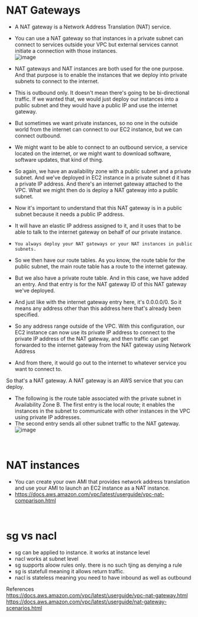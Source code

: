 # NAT Gateways
- A NAT gateway is a Network Address Translation (NAT) service. 
- You can use a NAT gateway so that instances in a private subnet can connect to services outside your VPC but external services cannot initiate a connection with those instances. <br/>
  ![image](https://user-images.githubusercontent.com/85761276/218319651-89a415c4-1e11-4ca7-b2de-475cde5f5907.png)





- NAT gateways and NAT instances are both used for the one purpose. And that purpose is to enable the instances that we deploy into private subnets to connect to the internet.

- This is outbound only. It doesn't mean there's going to be bi-directional traffic. If we wanted that, we would just deploy our instances into a public subnet and they would have a public
IP and use the internet gateway.

- But sometimes we want private instances, so no one in the outside world from the internet can connect to our EC2 instance, but we can connect outbound.

- We might want to be able to connect to an outbound service, a service located on the internet, or we might want to download software, software updates, that kind of thing.
- So again, we have an availability zone with a public subnet and a private subnet. And we've deployed in EC2 instance in a private subnet d it has a private IP address. And there's an internet gateway attached to the VPC.
What we might then do is deploy a NAT gateway into a public subnet.

- Now it's important to understand that this NAT gateway is in a public subnet because it needs a public IP address.

- It will have an elastic IP address assigned to it, and it uses that to be able to talk to the internet gateway on behalf of our private instance.

- ```You always deploy your NAT gateways or your NAT instances in public subnets.```

- So we then have our route tables. As you know, the route table for the public subnet, the main route table has a route to the internet gateway.

- But we also have a private route table. And in this case, we have added an entry. And that entry is for the NAT gateway ID of this NAT gateway we've deployed.

- And just like with the internet gateway entry here, it's 0.0.0.0/0. So it means any address other than this address here that's already been specified.

- So any address range outside of the VPC. With this configuration, our EC2 instance can now use its private IP address to connect to the private IP address of the NAT gateway,
and then traffic can get forwarded to the internet gateway from the NAT gateway using Network Address

- And from there, it would go out to the internet to whatever service you want to connect to.

So that's a NAT gateway. A NAT gateway is an AWS service that you can deploy.

- The following is the route table associated with the private subnet in Availability Zone B. The first entry is the local route; it enables the instances in the subnet to communicate with other instances in the VPC using private IP addresses.
-  The second entry sends all other subnet traffic to the NAT gateway. <br/>
 ![image](https://user-images.githubusercontent.com/85761276/218319759-f8917ee0-beca-44b7-91d8-77290e9a55c6.png)
<br/>


# NAT instances
- You can create your own AMI that provides network address translation and use your AMI to launch an EC2 instance as a NAT instance.
- https://docs.aws.amazon.com/vpc/latest/userguide/vpc-nat-comparison.html

<br/>

# sg vs nacl
- sg can be applied to instance. it works at instance level
- nacl works at subnet level
- sg supports aloow rules only. there is no such tjing as denying a rule
- sg is statefull meaning it allows return traffic.
- nacl is stateless meaning you need to have inbound as well as outbound


 References <br/> 
 https://docs.aws.amazon.com/vpc/latest/userguide/vpc-nat-gateway.html <br/>
 https://docs.aws.amazon.com/vpc/latest/userguide/nat-gateway-scenarios.html
